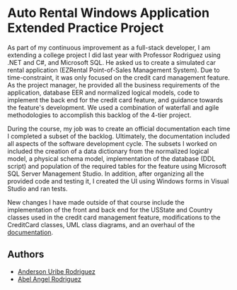 # Auto Rental Windows Application Extended Practice Project

As part of my continuous improvement as a full-stack developer, I am extending a college project I did last year with Professor Rodriguez using .NET and C#, and Microsoft SQL. He asked us to create a simulated car rental application (EZRental Point-of-Sales Management System). Due to time-constraint, it was only focused on the credit card management feature. As the project manager, he provided all the business requirements of the application, database EER and normalized logical models, code to implement the back end for the credit card feature, and guidance towards the feature's development. We used a combination of waterfall and agile methodologies to accomplish this backlog of the 4-tier project.

During the course, my job was to create an official documentation each time I completed a subset of the backlog. Ultimately, the documentation included all aspects of the software development cycle. The subsets I worked on included the creation of a data dictionary from the normalized logical model, a physical schema model, implementation of the database (DDL script) and population of the required tables for the feature using Microsoft SQL Server Management Studio. In addition, after organizing all the provided code and testing it, I created the UI using Windows forms in Visual Studio and ran tests.

New changes I have made outside of that course include the implementation of the front and back end for the USState and Country classes used in the credit card management feature, modifications to the CreditCard classes, UML class diagrams, and an overhaul of the [documentation](Docs/EZRental_Wndows_App_Documentation.pdf).

## Authors
- [Anderson Uribe Rodriguez](https://andersonuribe.com)
- [Abel Angel Rodriguez](https://www.linkedin.com/in/arodriguez1212/)
